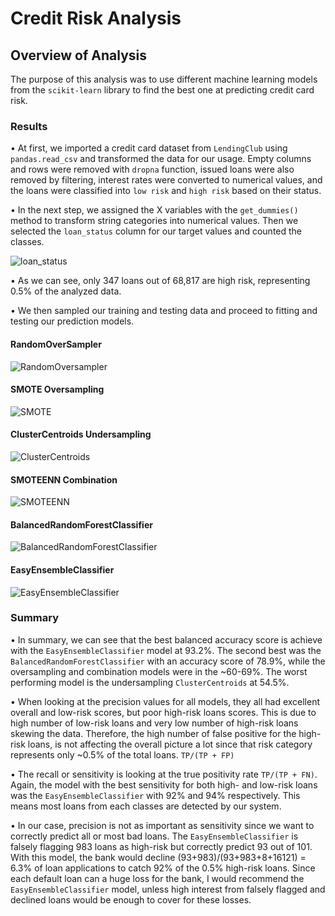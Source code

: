 # Credit Risk Analysis

## Overview of Analysis

The purpose of this analysis was to use different machine learning models from the `scikit-learn` library to find the best one at predicting credit card risk. 

### Results

•	At first, we imported a credit card dataset from `LendingClub` using `pandas.read_csv` and transformed the data for our usage. Empty columns and rows were removed with `dropna` function, issued loans were also removed by filtering, interest rates were converted to numerical values, and the loans were classified into `low risk` and `high risk` based on their status.

•	In the next step, we assigned the X variables with the `get_dummies()` method to transform string categories into numerical values. Then we selected the `loan_status` column for our target values and counted the classes. 

![loan_status](Resources/loan_status.png)

•	As we can see, only 347 loans out of 68,817 are high risk, representing 0.5% of the analyzed data. 

•	We then sampled our training and testing data and proceed to fitting and testing our prediction models.

#### RandomOverSampler

![RandomOversampler](Resources/RandomOversampler.png)


#### SMOTE Oversampling

![SMOTE](Resources/SMOTE.png)


#### ClusterCentroids Undersampling

![ClusterCentroids](Resources/ClusterCentroids.png)


#### SMOTEENN Combination

![SMOTEENN](Resources/SMOTEENN.png)


#### BalancedRandomForestClassifier

![BalancedRandomForestClassifier](Resources/BalancedRandomForestClassifier.png)


#### EasyEnsembleClassifier

![EasyEnsembleClassifier](Resources/EasyEnsembleClassifier.png)


### Summary

•	In summary, we can see that the best balanced accuracy score is achieve with the `EasyEnsembleClassifier` model at 93.2%. The second best was the `BalancedRandomForestClassifier` with an accuracy score of 78.9%, while the oversampling and combination models were in the ~60-69%. The worst performing model is the undersampling `ClusterCentroids` at 54.5%.

•	When looking at the precision values for all models, they all had excellent overall and low-risk scores, but poor high-risk loans scores. This is due to high number of low-risk loans and very low number of high-risk loans skewing the data. Therefore, the high number of false positive for the high-risk loans, is not affecting the overall picture a lot since that risk category represents only ~0.5% of the total loans. `TP/(TP + FP)`

•	The recall or sensitivity is looking at the true positivity rate `TP/(TP + FN)`. Again, the model with the best sensitivity for both high- and low-risk loans was the `EasyEnsembleClassifier` with 92% and 94% respectively. This means most loans from each classes are detected by our system.

•	In our case, precision is not as important as sensitivity since we want to correctly predict all or most bad loans. The `EasyEnsembleClassifier` is falsely flagging 983 loans as high-risk but correctly predict 93 out of 101. With this model, the bank would decline (93+983)/(93+983+8+16121) = 6.3% of loan applications to catch 92% of the 0.5% high-risk loans. Since each default loan can a huge loss for the bank, I would recommend the `EasyEnsembleClassifier` model, unless high interest from falsely flagged and declined loans would be enough to cover for these losses.

